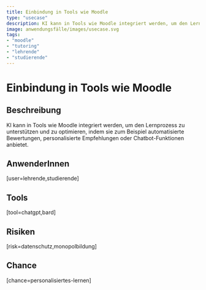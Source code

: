 ```yaml
---
title: Einbindung in Tools wie Moodle
type: "usecase"
description: KI kann in Tools wie Moodle integriert werden, um den Lernprozess zu unterstützen und zu optimieren, indem sie zum Beispiel automatisierte Bewertungen, personalisierte Empfehlungen oder Chatbot-Funktionen anbietet.
image: anwendungsfälle/images/usecase.svg
tags:
- "moodle"
- "tutoring"
- "lehrende"
- "studierende"
---
```


# Einbindung in Tools wie Moodle

## Beschreibung

KI kann in Tools wie Moodle integriert werden, um den Lernprozess zu unterstützen und zu optimieren, indem sie zum Beispiel automatisierte Bewertungen, personalisierte Empfehlungen oder Chatbot-Funktionen anbietet.

## AnwenderInnen

[user=lehrende,studierende]


## Tools

[tool=chatgpt,bard]


## Risiken

[risk=datenschutz,monopolbildung]


## Chance

[chance=personalisiertes-lernen]
